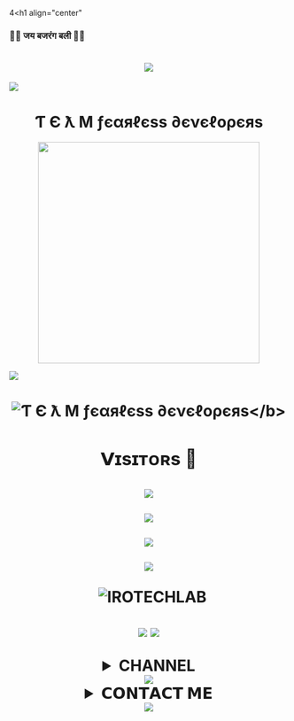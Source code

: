 4<h1 align="center"
  
### 🚩🚩 जय बजरंग बली 🚩🚩
<h1 align="center"
  
<img src="https://user-images.githubusercontent.com/73097560/115834477-dbab4500-a447-11eb-908a-139a6edaec5c.gif">
<img src="https://readme-typing-svg.herokuapp.com?color=FF0085&width=620&lines=🍁+🚩+Ƭ+Є+ƛ+M+ƒєαяℓєѕѕ+∂єνєℓορєяѕ+🚩+🍁"></b></h3>
<img src="https://user-images.githubusercontent.com/73097560/115834477-dbab4500-a447-11eb-908a-139a6edaec5c.gif">
<h1 align="center"><b>Ƭ Є ƛ M ƒєαяℓєѕѕ ∂єνєℓορєяѕ</b></h1>
<p align="center"><a href="https://t.me/Ironmanhindigaming"><img src="https://iili.io/FnVfoiJ.jpg" width="400"></a></p>
<img src="https://user-images.githubusercontent.com/73097560/115834477-dbab4500-a447-11eb-908a-139a6edaec5c.gif">
<h1 align="center"
  
<b>![Ƭ Є ƛ M ƒєαяℓєѕѕ ∂єνєℓορєяѕ](https://t.me/irotechlab")</b>

### 𝗩ɪsɪᴛᴏʀs 🍹

<!--
**IROTECHLAB/IROTECHLAB** is a ✨ _special_ ✨ repository because its `README.md` (this file) appears on your GitHub profile.


<p align="center">
    <b>ᴠɪsɪᴛᴏʀs</b><br>
 -->    <img align="middle" src="https://profile-counter.glitch.me/IROTECHLAB/count.svg" />
</p>


<img src="https://user-images.githubusercontent.com/73097560/115834477-dbab4500-a447-11eb-908a-139a6edaec5c.gif">

![](https://github-readme-streak-stats.herokuapp.com/?user=IROTECHLAB&theme=onedark&hide_border=false)<br/>

<p align="center">
<img src="https://github-stats-alpha.vercel.app/api/?username=Irotechlab&cc=000&tc=00ff00&ic=fff000&bc=fff" align="center">
</p>

<p align="center">&nbsp;
  <img align="center" src="https://github-readme-stats.vercel.app/api?username=IROTECHLAB&&show_icons=true&theme=midnight-purple" alt="IROTECHLAB"/></p>        
 
<p align="center">
<img src="https://github-readme-stats.vercel.app/api/top-langs/?username=IROTECHLAB&layout=compact&theme=tokyonight" align="center">

<img src="https://user-images.githubusercontent.com/73097560/115834477-dbab4500-a447-11eb-908a-139a6edaec5c.gif">

<details>
<summary><b>CHANNEL</b></b></summary>
<a href="https://t.me/IROTECHLAB"><img title="Telegram" src="https://img.shields.io/badge/Telegram-%23000000.svg?&style=for-the-badge&logo=telegram&logoColor=61DAFB"></a>
</details>
<img src="https://user-images.githubusercontent.com/73097560/115834477-dbab4500-a447-11eb-908a-139a6edaec5c.gif">


<details>
<summary><b>𝗖𝗢𝗡𝗧𝗔𝗖𝗧 𝗠𝗘</b></b></summary>
<a href="https://t.me/Ironmanhindigaming"><img title="Telegram" src="https://img.shields.io/badge/Telegram-%23000000.svg?&style=for-the-badge&logo=telegram&logoColor=61DAFB"></a>
</details>
<img src="https://user-images.githubusercontent.com/73097560/115834477-dbab4500-a447-11eb-908a-139a6edaec5c.gif">
